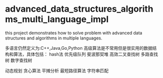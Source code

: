 # advanced_data_structures_algorithms_multi_language_impl
this project demonstrates how to solve problem with advanced data structures and algorithms in multiple languages.

多语言仍然定义为:C++,Java,Go,Python
高级算法是不常用但是很实用的数据结构和算法，具体包括：
hash法
优先级队列
斐波那契堆
高效二叉查找树
多路查找树
数字查找树

动态规划
贪心算法
平摊分析
最短路径算法
字符串匹配
